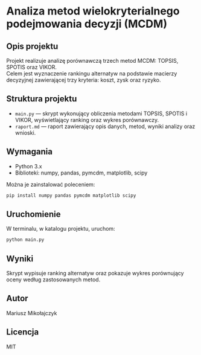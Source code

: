 # Analiza metod wielokryterialnego podejmowania decyzji (MCDM)

## Opis projektu
Projekt realizuje analizę porównawczą trzech metod MCDM: TOPSIS, SPOTIS oraz VIKOR.  
Celem jest wyznaczenie rankingu alternatyw na podstawie macierzy decyzyjnej zawierającej trzy kryteria: koszt, zysk oraz ryzyko.

## Struktura projektu
- `main.py` — skrypt wykonujący obliczenia metodami TOPSIS, SPOTIS i VIKOR, wyświetlający ranking oraz wykres porównawczy.
- `raport.md` — raport zawierający opis danych, metod, wyniki analizy oraz wnioski.

## Wymagania
- Python 3.x
- Biblioteki: numpy, pandas, pymcdm, matplotlib, scipy

Można je zainstalować poleceniem:

```bash
pip install numpy pandas pymcdm matplotlib scipy
```

## Uruchomienie
W terminalu, w katalogu projektu, uruchom:

```bash
python main.py
```

## Wyniki
Skrypt wypisuje ranking alternatyw oraz pokazuje wykres porównujący oceny według zastosowanych metod.

## Autor
Mariusz Mikołajczyk

## Licencja
MIT
